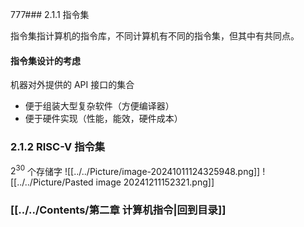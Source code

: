 777### 2.1.1 指令集

指令集指计算机的指令库，不同计算机有不同的指令集，但其中有共同点。
#### 指令集设计的考虑

机器对外提供的 API 接口的集合

- 便于组装大型复杂软件（方便编译器）
- 便于硬件实现（性能，能效，硬件成本）

### 2.1.2 RISC-V 指令集

$2^{30}$ 个存储字
![[../../Picture/image-20241011124325948.png]]
![[../../Picture/Pasted image 20241211152321.png]]
### [[../../Contents/第二章 计算机指令|回到目录]]